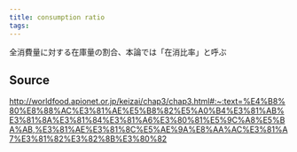 ```yaml
---
title: consumption ratio
tags: 
---
```


全消費量に対する在庫量の割合、本論では「在消比率」と呼ぶ

## Source
http://worldfood.apionet.or.jp/keizai/chap3/chap3.html#:~:text=%E4%B8%80%E8%88%AC%E3%81%AE%E5%B8%82%E5%A0%B4%E3%81%AB%E3%81%8A%E3%81%84%E3%81%A6%E3%80%81%E5%9C%A8%E5%BA%AB,%E3%81%AE%E3%81%8C%E5%AE%9A%E8%AA%AC%E3%81%A7%E3%81%82%E3%82%8B%E3%80%82